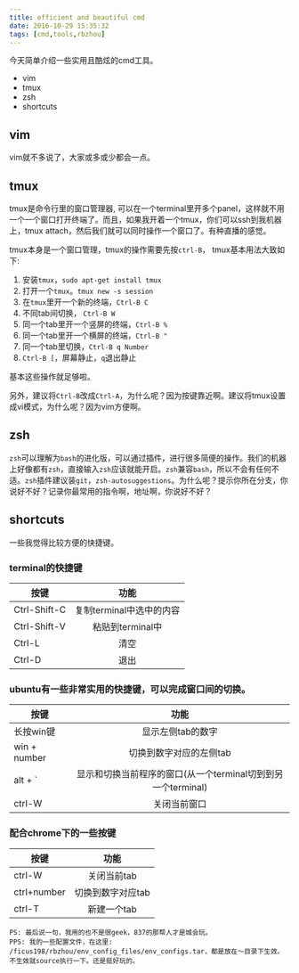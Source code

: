 ```yaml
---
title: efficient and beautiful cmd
date: 2016-10-29 15:35:32
tags: [cmd,tools,rbzhou]
---
```


今天简单介绍一些实用且酷炫的cmd工具。
* vim
* tmux
* zsh
* shortcuts

## vim
vim就不多说了，大家或多或少都会一点。

## tmux
tmux是命令行里的窗口管理器, 可以在一个terminal里开多个panel，这样就不用一个一个窗口打开终端了。而且，如果我开着一个tmux，你们可以ssh到我机器上，tmux attach，然后我们就可以同时操作一个窗口了。有种直播的感觉。

<!-- more -->

tmux本身是一个窗口管理，tmux的操作需要先按`ctrl-B`，
tmux基本用法大致如下:

1. 安装`tmux`，`sudo apt-get install tmux`
2. 打开一个`tmux`。`tmux new -s session`
3. 在`tmux`里开一个新的终端，`Ctrl-B C`
4. 不同tab间切换， `Ctrl-B W`
5. 同一个tab里开一个竖屏的终端，`Ctrl-B %`
6. 同一个tab里开一个横屏的终端，`Ctrl-B "`
7. 同一个tab里切换，`Ctrl-B q Number`
8. `Ctrl-B [`，屏幕静止，`q`退出静止

基本这些操作就足够啦。

另外，建议将`Ctrl-B`改成`Ctrl-A`，为什么呢？因为按键靠近啊。建议将tmux设置成vi模式，为什么呢？因为vim方便啊。

## zsh

`zsh`可以理解为`bash`的进化版，可以通过插件，进行很多简便的操作。我们的机器上好像都有`zsh`，直接输入`zsh`应该就能开启。`zsh`兼容`bash`，所以不会有任何不适。`zsh`插件建议装`git`，`zsh-autosuggestions`。为什么呢？提示你所在分支，你说好不好？记录你最常用的指令啊，地址啊，你说好不好？

## shortcuts

一些我觉得比较方便的快捷键。

### terminal的快捷键

| 按键   |      功能     |
|----------|:-------------:|
| Ctrl-Shift-C |  复制terminal中选中的内容   |
| Ctrl-Shift-V |  粘贴到terminal中			|
| Ctrl-L	   |  清空					|
| Ctrl-D	   |  退出					|

### ubuntu有一些非常实用的快捷键，可以完成窗口间的切换。

| 按键   |      功能     |
|----------|:-------------:|
| 长按win键 |  显示左侧tab的数字   |
| win + number| 切换到数字对应的左侧tab |
| alt + \`  | 显示和切换当前程序的窗口(从一个terminal切到到另一个terminal) |
| ctrl-W	| 关闭当前窗口	|

### 配合chrome下的一些按键

| 按键   |      功能     |
|----------		|:-------------:|
| ctrl-W 		| 关闭当前tab     |
| ctrl+number	| 切换到数字对应tab 	|
| ctrl-T 		| 新建一个tab	|

```
PS: 最后说一句，我用的也不是很geek，837的那帮人才是城会玩。
PPS: 我的一些配置文件，在这里: /ficus198/rbzhou/env_config_files/env_configs.tar，都是放在～目录下生效。不生效就source执行一下。还是挺好玩的。
```
